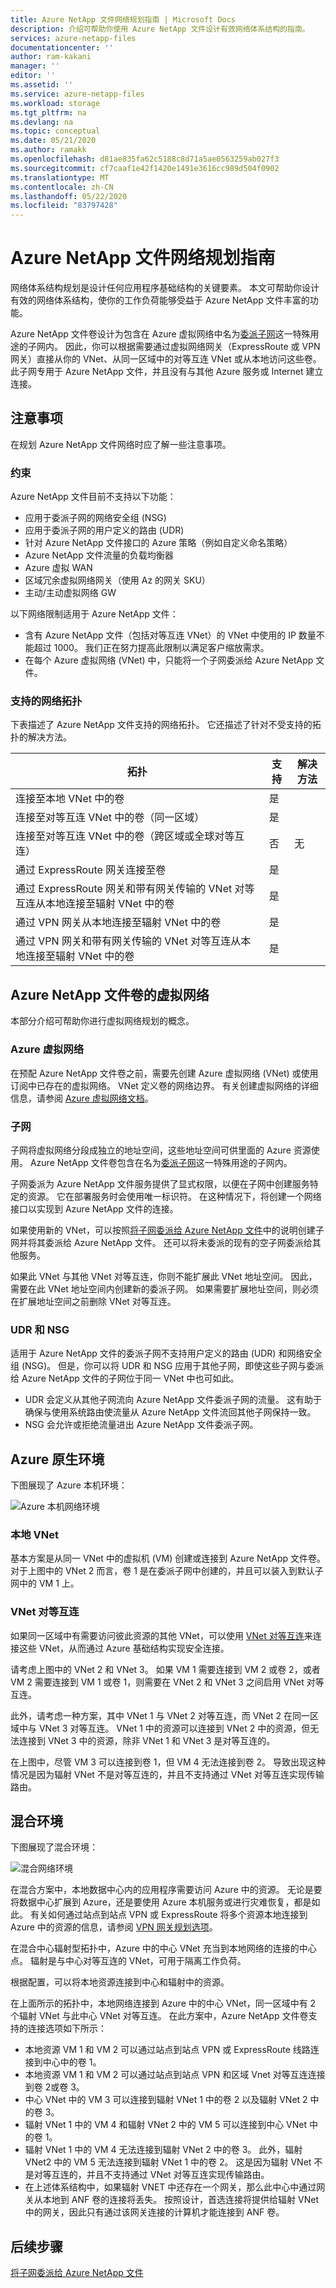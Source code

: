 ```yaml
---
title: Azure NetApp 文件网络规划指南 | Microsoft Docs
description: 介绍可帮助你使用 Azure NetApp 文件设计有效网络体系结构的指南。
services: azure-netapp-files
documentationcenter: ''
author: ram-kakani
manager: ''
editor: ''
ms.assetid: ''
ms.service: azure-netapp-files
ms.workload: storage
ms.tgt_pltfrm: na
ms.devlang: na
ms.topic: conceptual
ms.date: 05/21/2020
ms.author: ramakk
ms.openlocfilehash: d81ae835fa62c5188c8d71a5ae0563259ab027f3
ms.sourcegitcommit: cf7caaf1e42f1420e1491e3616cc989d504f0902
ms.translationtype: MT
ms.contentlocale: zh-CN
ms.lasthandoff: 05/22/2020
ms.locfileid: "83797428"
---
```

# <a name="guidelines-for-azure-netapp-files-network-planning"></a>Azure NetApp 文件网络规划指南

网络体系结构规划是设计任何应用程序基础结构的关键要素。 本文可帮助你设计有效的网络体系结构，使你的工作负荷能够受益于 Azure NetApp 文件丰富的功能。

Azure NetApp 文件卷设计为包含在 Azure 虚拟网络中名为[委派子网](https://docs.microsoft.com/azure/virtual-network/virtual-network-manage-subnet)这一特殊用途的子网内。 因此，你可以根据需要通过虚拟网络网关（ExpressRoute 或 VPN 网关）直接从你的 VNet、从同一区域中的对等互连 VNet 或从本地访问这些卷。 此子网专用于 Azure NetApp 文件，并且没有与其他 Azure 服务或 Internet 建立连接。

## <a name="considerations"></a>注意事项  

在规划 Azure NetApp 文件网络时应了解一些注意事项。

### <a name="constraints"></a>约束

Azure NetApp 文件目前不支持以下功能： 

* 应用于委派子网的网络安全组 (NSG)
* 应用于委派子网的用户定义的路由 (UDR)
* 针对 Azure NetApp 文件接口的 Azure 策略（例如自定义命名策略）
* Azure NetApp 文件流量的负载均衡器
* Azure 虚拟 WAN 
* 区域冗余虚拟网络网关（使用 Az 的网关 SKU） 
* 主动/主动虚拟网络 GW 

以下网络限制适用于 Azure NetApp 文件：

* 含有 Azure NetApp 文件（包括对等互连 VNet）的 VNet 中使用的 IP 数量不能超过 1000。 我们正在努力提高此限制以满足客户缩放需求。 
* 在每个 Azure 虚拟网络 (VNet) 中，只能将一个子网委派给 Azure NetApp 文件。


### <a name="supported-network-topologies"></a>支持的网络拓扑

下表描述了 Azure NetApp 文件支持的网络拓扑。  它还描述了针对不受支持的拓扑的解决方法。 

|    拓扑    |    支持    |     解决方法    |
|-------------------------------------------------------------------------------------------------------------------------------|--------------------|-----------------------------------------------------------------------------|
|    连接至本地 VNet 中的卷    |    是    |         |
|    连接至对等互连 VNet 中的卷（同一区域）    |    是    |         |
|    连接至对等互连 VNet 中的卷（跨区域或全球对等互连）    |    否    |    无    |
|    通过 ExpressRoute 网关连接至卷    |    是    |         |
|    通过 ExpressRoute 网关和带有网关传输的 VNet 对等互连从本地连接至辐射 VNet 中的卷    |    是    |        |
|    通过 VPN 网关从本地连接至辐射 VNet 中的卷    |    是    |         |
|    通过 VPN 网关和带有网关传输的 VNet 对等互连从本地连接至辐射 VNet 中的卷    |    是    |         |


## <a name="virtual-network-for-azure-netapp-files-volumes"></a>Azure NetApp 文件卷的虚拟网络

本部分介绍可帮助你进行虚拟网络规划的概念。

### <a name="azure-virtual-networks"></a>Azure 虚拟网络

在预配 Azure NetApp 文件卷之前，需要先创建 Azure 虚拟网络 (VNet) 或使用订阅中已存在的虚拟网络。 VNet 定义卷的网络边界。  有关创建虚拟网络的详细信息，请参阅 [Azure 虚拟网络文档](https://docs.microsoft.com/azure/virtual-network/virtual-networks-overview)。

### <a name="subnets"></a>子网

子网将虚拟网络分段成独立的地址空间，这些地址空间可供里面的 Azure 资源使用。  Azure NetApp 文件卷包含在名为[委派子网](https://docs.microsoft.com/azure/virtual-network/virtual-network-manage-subnet)这一特殊用途的子网内。 

子网委派为 Azure NetApp 文件服务提供了显式权限，以便在子网中创建服务特定的资源。  它在部署服务时会使用唯一标识符。 在这种情况下，将创建一个网络接口以实现到 Azure NetApp 文件的连接。

如果使用新的 VNet，可以按照[将子网委派给 Azure NetApp 文件](azure-netapp-files-delegate-subnet.md)中的说明创建子网并将其委派给 Azure NetApp 文件。 还可以将未委派的现有的空子网委派给其他服务。

如果此 VNet 与其他 VNet 对等互连，你则不能扩展此 VNet 地址空间。 因此，需要在此 VNet 地址空间内创建新的委派子网。 如果需要扩展地址空间，则必须在扩展地址空间之前删除 VNet 对等互连。

### <a name="udrs-and-nsgs"></a>UDR 和 NSG

适用于 Azure NetApp 文件的委派子网不支持用户定义的路由 (UDR) 和网络安全组 (NSG)。 但是，你可以将 UDR 和 NSG 应用于其他子网，即使这些子网与委派给 Azure NetApp 文件的子网位于同一 VNet 中也可如此。

* UDR 会定义从其他子网流向 Azure NetApp 文件委派子网的流量。 这有助于确保与使用系统路由使流量从 Azure NetApp 文件流回其他子网保持一致。  
* NSG 会允许或拒绝流量进出 Azure NetApp 文件委派子网。 

## <a name="azure-native-environments"></a>Azure 原生环境

下图展现了 Azure 本机环境：

![Azure 本机网络环境](../media/azure-netapp-files/azure-netapp-files-network-azure-native-environment.png)

### <a name="local-vnet"></a>本地 VNet

基本方案是从同一 VNet 中的虚拟机 (VM) 创建或连接到 Azure NetApp 文件卷。 对于上图中的 VNet 2 而言，卷 1 是在委派子网中创建的，并且可以装入到默认子网中的 VM 1 上。

### <a name="vnet-peering"></a>VNet 对等互连

如果同一区域中有需要访问彼此资源的其他 VNet，可以使用 [VNet 对等互连](https://docs.microsoft.com/azure/virtual-network/virtual-network-peering-overview)来连接这些 VNet，从而通过 Azure 基础结构实现安全连接。 

请考虑上图中的 VNet 2 和 VNet 3。 如果 VM 1 需要连接到 VM 2 或卷 2，或者 VM 2 需要连接到 VM 1 或卷 1，则需要在 VNet 2 和 VNet 3 之间启用 VNet 对等互连。 

此外，请考虑一种方案，其中 VNet 1 与 VNet 2 对等互连，而 VNet 2 在同一区域中与 VNet 3 对等互连。 VNet 1 中的资源可以连接到 VNet 2 中的资源，但无法连接到 VNet 3 中的资源，除非 VNet 1 和 VNet 3 是对等互连的。 

在上图中，尽管 VM 3 可以连接到卷 1，但 VM 4 无法连接到卷 2。  导致出现这种情况是因为辐射 VNet 不是对等互连的，并且不支持通过 VNet 对等互连实现传输路由。

## <a name="hybrid-environments"></a>混合环境

下图展现了混合环境： 

![混合网络环境](../media/azure-netapp-files/azure-netapp-files-network-hybrid-environment.png)

在混合方案中，本地数据中心内的应用程序需要访问 Azure 中的资源。  无论是要将数据中心扩展到 Azure，还是要使用 Azure 本机服务或进行灾难恢复，都是如此。 有关如何通过站点到站点 VPN 或 ExpressRoute 将多个资源本地连接到 Azure 中的资源的信息，请参阅 [VPN 网关规划选项](https://docs.microsoft.com/azure/vpn-gateway/vpn-gateway-about-vpngateways?toc=%2fazure%2fvirtual-network%2ftoc.json#planningtable)。

在混合中心辐射型拓扑中，Azure 中的中心 VNet 充当到本地网络的连接的中心点。 辐射是与中心对等互连的 VNet，可用于隔离工作负荷。

根据配置，可以将本地资源连接到中心和辐射中的资源。

在上面所示的拓扑中，本地网络连接到 Azure 中的中心 VNet，同一区域中有 2 个辐射 VNet 与此中心 VNet 对等互连。  在此方案中，Azure NetApp 文件卷支持的连接选项如下所示：

* 本地资源 VM 1 和 VM 2 可以通过站点到站点 VPN 或 ExpressRoute 线路连接到中心中的卷 1。 
* 本地资源 VM 1 和 VM 2 可以通过站点到站点 VPN 和区域 Vnet 对等互连连接到卷 2或卷 3。
* 中心 VNet 中的 VM 3 可以连接到辐射 VNet 1 中的卷 2 以及辐射 VNet 2 中的卷 3。
* 辐射 VNet 1 中的 VM 4 和辐射 VNet 2 中的 VM 5 可以连接到中心 VNet 中的卷 1。
* 辐射 VNet 1 中的 VM 4 无法连接到辐射 VNet 2 中的卷 3。 此外，辐射 VNet2 中的 VM 5 无法连接到辐射 VNet 1 中的卷 2。 这是因为辐射 VNet 不是对等互连的，并且不支持通过 VNet 对等互连实现传输路由。
* 在上述体系结构中，如果辐射 VNET 中还存在一个网关，那么此中心中通过网关从本地到 ANF 卷的连接将丢失。 按照设计，首选连接将提供给辐射 VNet 中的网关，因此只有通过该网关连接的计算机才能连接到 ANF 卷。

## <a name="next-steps"></a>后续步骤

[将子网委派给 Azure NetApp 文件](azure-netapp-files-delegate-subnet.md)
